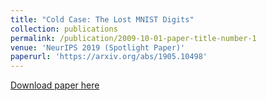 ```yaml
---
title: "Cold Case: The Lost MNIST Digits"
collection: publications
permalink: /publication/2009-10-01-paper-title-number-1
venue: 'NeurIPS 2019 (Spotlight Paper)'
paperurl: 'https://arxiv.org/abs/1905.10498'
---
```

[Download paper here](https://arxiv.org/abs/1905.10498)
